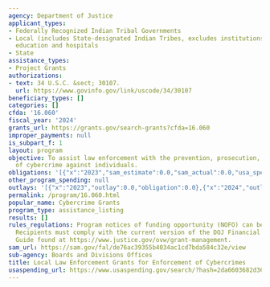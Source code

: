 ```yaml
---
agency: Department of Justice
applicant_types:
- Federally Recognized Indian Tribal Governments
- Local (includes State-designated Indian Tribes, excludes institutions of higher
  education and hospitals
- State
assistance_types:
- Project Grants
authorizations:
- text: 34 U.S.C. &sect; 30107.
  url: https://www.govinfo.gov/link/uscode/34/30107
beneficiary_types: []
categories: []
cfda: '16.060'
fiscal_year: '2024'
grants_url: https://grants.gov/search-grants?cfda=16.060
improper_payments: null
is_subpart_f: 1
layout: program
objective: To assist law enforcement with the prevention, prosecution, and enforcement
  of cybercrime against individuals.
obligations: '[{"x":"2023","sam_estimate":0.0,"sam_actual":0.0,"usa_spending_actual":0.0},{"x":"2024","sam_estimate":0.0,"sam_actual":5382835.0,"usa_spending_actual":6182835.0},{"x":"2025","sam_estimate":0.0,"sam_actual":5500000.0,"usa_spending_actual":0.0}]'
other_program_spending: null
outlays: '[{"x":"2023","outlay":0.0,"obligation":0.0},{"x":"2024","outlay":137133.58,"obligation":6182835.0},{"x":"2025","outlay":0.0,"obligation":0.0}]'
permalink: /program/16.060.html
popular_name: Cybercrime Grants
program_type: assistance_listing
results: []
rules_regulations: Program notices of funding opportunity (NOFO) can be found at https://www.justice.gov/ovw/open-notices-of-funding-opportunities.
  Recipients must comply with the current version of the DOJ Financial Grants Management
  Guide found at https://www.justice.gov/ovw/grant-management.
sam_url: https://sam.gov/fal/de76ac39355b4034ac1cd7bda584c32e/view
sub-agency: Boards and Divisions Offices
title: Local Law Enforcement Grants for Enforcement of Cybercrimes
usaspending_url: https://www.usaspending.gov/search/?hash=2da6603682d36f64126bb0e4b6d74fdf
---
```


